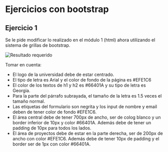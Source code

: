 # Ejercicios con bootstrap

## Ejercicio 1

Se le pide modificar lo realizado en el módulo 1 (html) ahora utilizando el sistema de grillas de bootstrap.

![Resultado requerido](resultado_requerido_2.png "Resultado")

Tomar en cuenta:

- El logo de la universidad debe de estar centrado.
- El tipo de letra es Arial y el color de fondo de la página es #EFE1C6
- El color de los textos de h1 y h2 es #66401A y su tipo de letra es Georgia.
- Para la parte del párrafo subrayada, el tamaño de la letra es 1.5 veces el tamaño normal.
- Las etiquetas del formulario son negrita y los input de nombre y email deben de tener color de fondo #EFE1C6.
- El área central debe de tener 700px de ancho, ser de colog blanco y un border inferior de 10px y color #66401A. Además debe de tener un padding de 10px para todos los lados.
- El área de proyectos debe de estar en la parte derecha, ser de 200px de ancho con color #EFE1C6. Además debe de tener 10px de padding y el border ser de 1px con color #66401A.